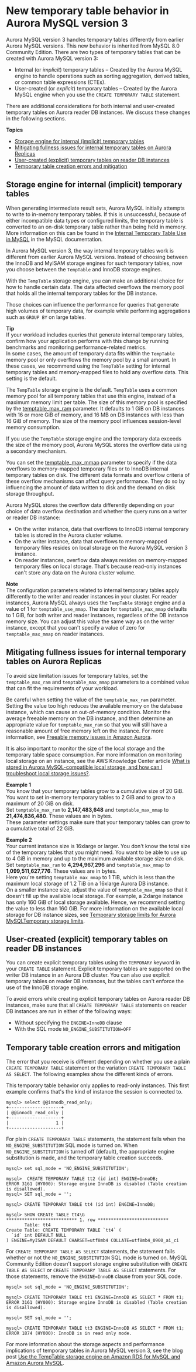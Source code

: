 # New temporary table behavior in Aurora MySQL version 3<a name="ams3-temptable-behavior"></a>

Aurora MySQL version 3 handles temporary tables differently from earlier Aurora MySQL versions\. This new behavior is inherited from MySQL 8\.0 Community Edition\. There are two types of temporary tables that can be created with Aurora MySQL version 3:
+ Internal \(or *implicit*\) temporary tables – Created by the Aurora MySQL engine to handle operations such as sorting aggregation, derived tables, or common table expressions \(CTEs\)\.
+ User\-created \(or *explicit*\) temporary tables – Created by the Aurora MySQL engine when you use the `CREATE TEMPORARY TABLE` statement\.

There are additional considerations for both internal and user\-created temporary tables on Aurora reader DB instances\. We discuss these changes in the following sections\.

**Topics**
+ [Storage engine for internal \(implicit\) temporary tables](#ams3-temptable-behavior-engine)
+ [Mitigating fullness issues for internal temporary tables on Aurora Replicas](#ams3-temptable-behavior-mitigate)
+ [User\-created \(explicit\) temporary tables on reader DB instances](#ams3-temptable-behavior.user)
+ [Temporary table creation errors and mitigation](#ams3-temptable-behavior.errors)

## Storage engine for internal \(implicit\) temporary tables<a name="ams3-temptable-behavior-engine"></a>

When generating intermediate result sets, Aurora MySQL initially attempts to write to in\-memory temporary tables\. If this is unsuccessful, because of either incompatible data types or configured limits, the temporary table is converted to an on\-disk temporary table rather than being held in memory\. More information on this can be found in the [Internal Temporary Table Use in MySQL](https://dev.mysql.com/doc/refman/8.0/en/internal-temporary-tables.html) in the MySQL documentation\.

In Aurora MySQL version 3, the way internal temporary tables work is different from earlier Aurora MySQL versions\. Instead of choosing between the InnoDB and MyISAM storage engines for such temporary tables, now you choose between the `TempTable` and InnoDB storage engines\.

With the `TempTable` storage engine, you can make an additional choice for how to handle certain data\. The data affected overflows the memory pool that holds all the internal temporary tables for the DB instance\.

Those choices can influence the performance for queries that generate high volumes of temporary data, for example while performing aggregations such as `GROUP BY` on large tables\.

**Tip**  
If your workload includes queries that generate internal temporary tables, confirm how your application performs with this change by running benchmarks and monitoring performance\-related metrics\.   
In some cases, the amount of temporary data fits within the `TempTable` memory pool or only overflows the memory pool by a small amount\. In these cases, we recommend using the `TempTable` setting for internal temporary tables and memory\-mapped files to hold any overflow data\. This setting is the default\.

The `TempTable` storage engine is the default\. `TempTable` uses a common memory pool for all temporary tables that use this engine, instead of a maximum memory limit per table\. The size of this memory pool is specified by the [temptable\_max\_ram](https://dev.mysql.com/doc/refman/8.0/en/server-system-variables.html#sysvar_temptable_max_ram) parameter\. It defaults to 1 GiB on DB instances with 16 or more GiB of memory, and 16 MB on DB instances with less than 16 GiB of memory\. The size of the memory pool influences session\-level memory consumption\.

If you use the `TempTable` storage engine and the temporary data exceeds the size of the memory pool, Aurora MySQL stores the overflow data using a secondary mechanism\.

You can set the [temptable\_max\_mmap](https://dev.mysql.com/doc/refman/8.0/en/server-system-variables.html#sysvar_temptable_max_mmap) parameter to specify if the data overflows to memory\-mapped temporary files or to InnoDB internal temporary tables on disk\. The different data formats and overflow criteria of these overflow mechanisms can affect query performance\. They do so by influencing the amount of data written to disk and the demand on disk storage throughput\.

 Aurora MySQL stores the overflow data differently depending on your choice of data overflow destination and whether the query runs on a writer or reader DB instance:
+ On the writer instance, data that overflows to InnoDB internal temporary tables is stored in the Aurora cluster volume\.
+ On the writer instance, data that overflows to memory\-mapped temporary files resides on local storage on the Aurora MySQL version 3 instance\.
+ On reader instances, overflow data always resides on memory\-mapped temporary files on local storage\. That's because read\-only instances can't store any data on the Aurora cluster volume\.

**Note**  
The configuration parameters related to internal temporary tables apply differently to the writer and reader instances in your cluster\. For reader instances, Aurora MySQL always uses the `TempTable` storage engine and a value of 1 for `temptable_use_mmap`\. The size for `temptable_max_mmap` defaults to 1 GiB, for both writer and reader instances, regardless of the DB instance memory size\. You can adjust this value the same way as on the writer instance, except that you can't specify a value of zero for `temptable_max_mmap` on reader instances\.

## Mitigating fullness issues for internal temporary tables on Aurora Replicas<a name="ams3-temptable-behavior-mitigate"></a>

To avoid size limitation issues for temporary tables, set the `temptable_max_ram` and `temptable_max_mmap` parameters to a combined value that can fit the requirements of your workload\.

Be careful when setting the value of the `temptable_max_ram` parameter\. Setting the value too high reduces the available memory on the database instance, which can cause an out\-of\-memory condition\. Monitor the average freeable memory on the DB instance, and then determine an appropriate value for `temptable_max_ram` so that you will still have a reasonable amount of free memory left on the instance\. For more information, see [Freeable memory issues in Amazon Aurora](CHAP_Troubleshooting.md#Troubleshooting.FreeableMemory)\.

It is also important to monitor the size of the local storage and the temporary table space consumption\. For more information on monitoring local storage on an instance, see the AWS Knowledge Center article [What is stored in Aurora MySQL\-compatible local storage, and how can I troubleshoot local storage issues?](https://aws.amazon.com/premiumsupport/knowledge-center/aurora-mysql-local-storage/)\.

**Example 1**  
You know that your temporary tables grow to a cumulative size of 20 GiB\. You want to set in\-memory temporary tables to 2 GiB and to grow to a maximum of 20 GiB on disk\.  
Set `temptable_max_ram` to **2,147,483,648** and `temptable_max_mmap` to **21,474,836,480**\. These values are in bytes\.  
These parameter settings make sure that your temporary tables can grow to a cumulative total of 22 GiB\.

**Example 2**  
Your current instance size is 16xlarge or larger\. You don't know the total size of the temporary tables that you might need\. You want to be able to use up to 4 GiB in memory and up to the maximum available storage size on disk\.  
Set `temptable_max_ram` to **4,294,967,296** and `temptable_max_mmap` to **1,099,511,627,776**\. These values are in bytes\.  
Here you're setting `temptable_max_mmap` to 1 TiB, which is less than the maximum local storage of 1\.2 TiB on a 16xlarge Aurora DB instance\.  
On a smaller instance size, adjust the value of `temptable_max_mmap` so that it doesn't fill up the available local storage\. For example, a 2xlarge instance has only 160 GiB of local storage available\. Hence, we recommend setting the value to less than 160 GiB\. For more information on the available local storage for DB instance sizes, see [Temporary storage limits for Aurora MySQLTemporary storage limits](AuroraMySQL.Managing.Performance.md#AuroraMySQL.Managing.TempStorage)\.

## User\-created \(explicit\) temporary tables on reader DB instances<a name="ams3-temptable-behavior.user"></a>

You can create explicit temporary tables using the `TEMPORARY` keyword in your `CREATE TABLE` statement\. Explicit temporary tables are supported on the writer DB instance in an Aurora DB cluster\. You can also use explicit temporary tables on reader DB instances, but the tables can't enforce the use of the InnoDB storage engine\.

To avoid errors while creating explicit temporary tables on Aurora reader DB instances, make sure that all `CREATE TEMPORARY TABLE` statements on reader DB instances are run in either of the following ways:
+ Without specifying the `ENGINE=InnoDB` clause
+ With the SQL mode `NO_ENGINE_SUBSTITUTION=OFF`

## Temporary table creation errors and mitigation<a name="ams3-temptable-behavior.errors"></a>

The error that you receive is different depending on whether you use a plain `CREATE TEMPORARY TABLE` statement or the variation `CREATE TEMPORARY TABLE AS SELECT`\. The following examples show the different kinds of errors\.

This temporary table behavior only applies to read\-only instances\. This first example confirms that's the kind of instance the session is connected to\.

```
mysql> select @@innodb_read_only;
+--------------------+
| @@innodb_read_only |
+--------------------+
|                  1 |
+--------------------+
```

For plain `CREATE TEMPORARY TABLE` statements, the statement fails when the `NO_ENGINE_SUBSTITUTION` SQL mode is turned on\. When `NO_ENGINE_SUBSTITUTION` is turned off \(default\), the appropriate engine substitution is made, and the temporary table creation succeeds\.

```
mysql> set sql_mode = 'NO_ENGINE_SUBSTITUTION';

mysql>  CREATE TEMPORARY TABLE tt2 (id int) ENGINE=InnoDB;
ERROR 3161 (HY000): Storage engine InnoDB is disabled (Table creation is disallowed).
mysql> SET sql_mode = '';

mysql> CREATE TEMPORARY TABLE tt4 (id int) ENGINE=InnoDB;

mysql> SHOW CREATE TABLE tt4\G
*************************** 1. row ***************************
       Table: tt4
Create Table: CREATE TEMPORARY TABLE `tt4` (
  `id` int DEFAULT NULL
) ENGINE=MyISAM DEFAULT CHARSET=utf8mb4 COLLATE=utf8mb4_0900_ai_ci
```

For `CREATE TEMPORARY TABLE AS SELECT` statements, the statement fails whether or not the `NO_ENGINE_SUBSTITUTION` SQL mode is turned on\. MySQL Community Edition doesn't support storage engine substitution with `CREATE TABLE AS SELECT` or `CREATE TEMPORARY TABLE AS SELECT` statements\. For those statements, remove the `ENGINE=InnoDB` clause from your SQL code\.

```
mysql> set sql_mode = 'NO_ENGINE_SUBSTITUTION';

mysql> CREATE TEMPORARY TABLE tt1 ENGINE=InnoDB AS SELECT * FROM t1;
ERROR 3161 (HY000): Storage engine InnoDB is disabled (Table creation is disallowed).

mysql> SET sql_mode = '';

mysql> CREATE TEMPORARY TABLE tt3 ENGINE=InnoDB AS SELECT * FROM t1;
ERROR 1874 (HY000): InnoDB is in read only mode.
```

For more information about the storage aspects and performance implications of temporary tables in Aurora MySQL version 3, see the blog post [Use the TempTable storage engine on Amazon RDS for MySQL and Amazon Aurora MySQL](https://aws.amazon.com/blogs/database/use-the-temptable-storage-engine-on-amazon-rds-for-mysql-and-amazon-aurora-mysql/)\.